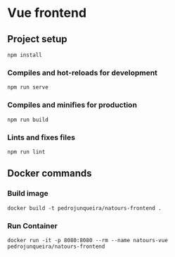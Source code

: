 # Vue frontend

## Project setup

```
npm install
```

### Compiles and hot-reloads for development

```
npm run serve
```

### Compiles and minifies for production

```
npm run build
```

### Lints and fixes files

```
npm run lint
```

## Docker commands

### Build image

`docker build -t pedrojunqueira/natours-frontend .`

### Run Container

`docker run -it -p 8080:8080 --rm --name natours-vue pedrojunqueira/natours-frontend`
